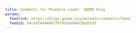 ```yaml
---
title: Comments for Phaedrus Leeds' GNOME Blog
params:
  feedlink: https://blogs.gnome.org/mwleeds/comments/feed/
  feedid: b4c0df4444667f0f4b54ab04c9bd2c97
---
```

